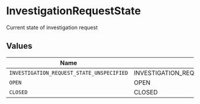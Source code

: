 # InvestigationRequestState

Current state of investigation request


## Values

| Name                                      | Value                                     |
| ----------------------------------------- | ----------------------------------------- |
| `INVESTIGATION_REQUEST_STATE_UNSPECIFIED` | INVESTIGATION_REQUEST_STATE_UNSPECIFIED   |
| `OPEN`                                    | OPEN                                      |
| `CLOSED`                                  | CLOSED                                    |